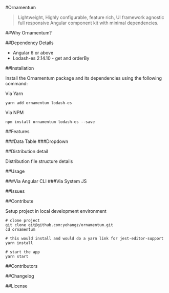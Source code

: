 #Ornamentum

> Lightweight, Highly configurable, feature rich, UI framework agnostic full responsive Angular component kit with minimal dependencies. 

##Why Ornamentum?

##Dependency Details

* Angular 6 or above
* Lodash-es 2.14.10 - get and orderBy

##Installation

Install the Ornamentum package and its dependencies using the following command:

Via Yarn

```yarn add ornamentum lodash-es```

Via NPM

```npm install ornamentum lodash-es --save```

##Features

###Data Table
###Dropdown

##Distribution detail

Distribution file structure details

##Usage

###Via Angular CLI
###Via System JS



##Issues


##Contribute

Setup project in local development environment

```
# clone project
git clone git@github.com:yohangz/ornamentum.git
cd ornamentum

# this would install and would do a yarn link for jest-editor-support
yarn install

# start the app
yarn start
```

##Contributors

##Changelog

##License
